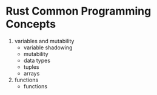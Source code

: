 # Rust Common Programming Concepts
1. variables and mutability
    - variable shadowing
    - mutability
    - data types
    - tuples
    - arrays
2. functions
    - functions
